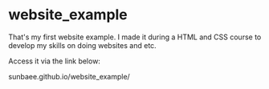 # website_example

That's my first website example. I made it during a HTML and CSS course to develop my skills on doing websites and etc.

Access it via the link below: 

sunbaee.github.io/website_example/
